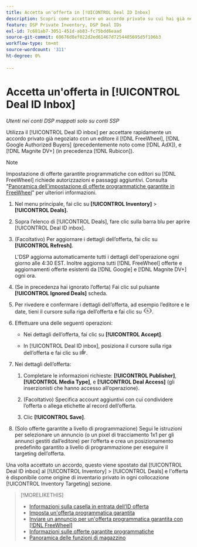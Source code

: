 ```yaml
---
title: Accetta un'offerta in [!UICONTROL Deal ID Inbox]
description: Scopri come accettare un accordo privato su cui hai già negoziato con un editore [!DNL FreeWheel], [!DNL Google Authorized Buyers] (precedentemente noto come [!DNL AdX]), and [!DNL Magnite DV+] (in precedenza [!DNL Rubicon]) utilizzando la casella in entrata ID offerta.
feature: DSP Private Inventory, DSP Deal IDs
exl-id: 7c681ab7-3051-451d-ab83-fc75bdd6eaad
source-git-commit: 60676d8ef022d2ed61467d7254405695d5f106b3
workflow-type: tm+mt
source-wordcount: '311'
ht-degree: 0%

---
```


# Accetta un&#39;offerta in [!UICONTROL Deal ID Inbox]

*Utenti nei conti DSP mappati solo su conti SSP*

Utilizza il [!UICONTROL Deal ID inbox] per accettare rapidamente un accordo privato già negoziato con un editore il [!DNL FreeWheel], [!DNL Google Authorized Buyers] (precedentemente noto come [!DNL AdX]), e [!DNL Magnite DV+] (in precedenza [!DNL Rubicon]).

>[!NOTE]
>
>Impostazione di offerte garantite programmatiche con editori su [!DNL FreeWheel] richiede autorizzazioni e passaggi aggiuntivi. Consulta &quot;[Panoramica dell&#39;impostazione di offerte programmatiche garantite in FreeWheel](freewheel-overview.md)&quot; per ulteriori informazioni.

1. Nel menu principale, fai clic su **[!UICONTROL Inventory]** > **[!UICONTROL Deals].**

1. Sopra l’elenco di [!UICONTROL Deals], fare clic sulla barra blu per aprire [!UICONTROL Deal ID inbox].

1. (Facoltativo) Per aggiornare i dettagli dell’offerta, fai clic su **[!UICONTROL Refresh]**.

   L&#39;DSP aggiorna automaticamente tutti i dettagli dell&#39;operazione ogni giorno alle 4:30 EST. Inoltre aggiorna tutti [!DNL FreeWheel] offerte e aggiornamenti offerte esistenti da [!DNL Google] e [!DNL Magnite DV+] ogni ora.

1. (Se in precedenza hai ignorato l’offerta) Fai clic sul pulsante **[!UICONTROL Ignored Deals]** scheda.

1. Per rivedere e confermare i dettagli dell’offerta, ad esempio l’editore e le date, tieni il cursore sulla riga dell’offerta e fai clic su ![Revisione](/help/dsp/assets/review.png).

1. Effettuare una delle seguenti operazioni:

   * Nei dettagli dell’offerta, fai clic su **[!UICONTROL Accept]**.

   * In [!UICONTROL Deal ID inbox], posiziona il cursore sulla riga dell’offerta e fai clic su ![Accetta](/help/dsp/assets/accept.png).

1. Nei dettagli dell’offerta:
   1. Completare le informazioni richieste: **[!UICONTROL Publisher]**, **[!UICONTROL Media Type]**, e **[!UICONTROL Deal Access]** (gli inserzionisti che hanno accesso all’operazione).
   1. (Facoltativo) Specifica account aggiuntivi con cui condividere l’offerta o allega etichette al record dell’offerta.

   1. Clic **[!UICONTROL Save]**.

1. (Solo offerte garantite a livello di programmazione) Segui le istruzioni per selezionare un annuncio (o un pixel di tracciamento 1x1 per gli annunci gestiti dall’editore) per l’offerta e crea un posizionamento predefinito garantito a livello di programmazione per eseguire il targeting dell’offerta.

Una volta accettato un accordo, questo viene spostato dal [!UICONTROL Deal ID inbox] al [!UICONTROL Inventory] > [!UICONTROL Deals] e l&#39;offerta è disponibile come origine di inventario privato in ogni collocazione [!UICONTROL Inventory Targeting] sezione.

>[!MORELIKETHIS]
>
>* [Informazioni sulla casella in entrata dell’ID offerta](deal-id-inbox-about.md)
>* [Imposta un&#39;offerta programmatica garantita](programmatic-guaranteed-set-up.md)
>* [Inviare un annuncio per un&#39;offerta programmatica garantita con [!DNL FreeWheel]](freewheel-submit.md)
>* [Informazioni sulle offerte garantite programmatiche](programmatic-guaranteed-about.md)
>* [Panoramica delle funzioni di magazzino](inventory-overview.md)
